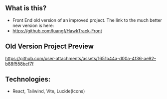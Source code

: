 ## What is this?
* Front End old version of an improved project. The link to the much better new version is here:
* https://github.com/luangf/HawkTrack-Front

## Old Version Project Preview
https://github.com/user-attachments/assets/1651b44a-d00a-4f36-ae92-b88f558bcf7f

## Technologies:
* React, Tailwind, Vite, Lucide(Icons)
